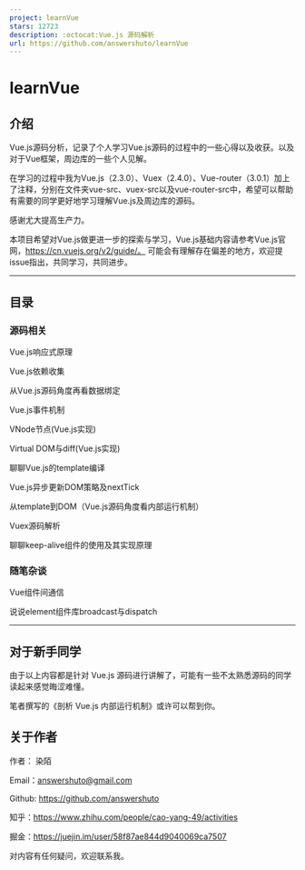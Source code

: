 ```yaml
---
project: learnVue
stars: 12723
description: :octocat:Vue.js 源码解析
url: https://github.com/answershuto/learnVue
---
```


learnVue
========

介绍
--

Vue.js源码分析，记录了个人学习Vue.js源码的过程中的一些心得以及收获。以及对于Vue框架，周边库的一些个人见解。

在学习的过程中我为Vue.js（2.3.0）、Vuex（2.4.0）、Vue-router（3.0.1）加上了注释，分别在文件夹vue-src、vuex-src以及vue-router-src中，希望可以帮助有需要的同学更好地学习理解Vue.js及周边库的源码。

感谢尤大提高生产力。

本项目希望对Vue.js做更进一步的探索与学习，Vue.js基础内容请参考Vue.js官网，https://cn.vuejs.org/v2/guide/。 可能会有理解存在偏差的地方，欢迎提issue指出，共同学习，共同进步。

* * *

目录
--

### 源码相关

Vue.js响应式原理

Vue.js依赖收集

从Vue.js源码角度再看数据绑定

Vue.js事件机制

VNode节点(Vue.js实现)

Virtual DOM与diff(Vue.js实现)

聊聊Vue.js的template编译

Vue.js异步更新DOM策略及nextTick

从template到DOM（Vue.js源码角度看内部运行机制）

Vuex源码解析

聊聊keep-alive组件的使用及其实现原理

### 随笔杂谈

Vue组件间通信

说说element组件库broadcast与dispatch

* * *

对于新手同学
------

由于以上内容都是针对 Vue.js 源码进行讲解了，可能有一些不太熟悉源码的同学读起来感觉晦涩难懂。

笔者撰写的《剖析 Vue.js 内部运行机制》或许可以帮到你。

关于作者
----

作者： 染陌

Email：answershuto@gmail.com

Github: https://github.com/answershuto

知乎：https://www.zhihu.com/people/cao-yang-49/activities

掘金：https://juejin.im/user/58f87ae844d9040069ca7507

对内容有任何疑问，欢迎联系我。

